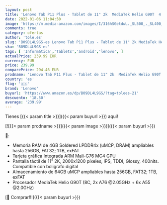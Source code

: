 ```yaml
---
layout: post
title: 'Lenovo Tab P11 Plus - Tablet de 11" 2k  MediaTek Helio G90T  4 GB de RAM  64 GB ampliables hasta 1 TB  Android 11  WiFi + Bluetooth   Color Gris'
date: 2022-01-06 11:04:50
image: 'https://m.media-amazon.com/images/I/316hSGetdwL._SL500_._SL400_.jpg'
comments: true
category: ofertas
author: 'tole.es'
slug: 'B09DL4L9GS-es Lenovo Tab P11 Plus - Tablet de 11" 2k MediaTek Helio G90T...'
sku: 'B09DL4L9GS-es'
tags: [ 'Informática','Tablets','android','lenovo', ]
actualPrice: 239.99 EUR
currency: EUR
price: 239.99
comparePrice: 294.46 EUR
prodname: 'Lenovo Tab P11 Plus - Tablet de 11" 2k  MediaTek Helio G90T  4 GB de RAM  64 GB ampliables hasta 1 TB  Android 11  WiFi + Bluetooth   Color Gris'
country: 'es'
flag: '🇪🇸'
brand: 'Lenovo'
buyurl: 'https://www.amazon.es/dp/B09DL4L9GS/?tag=tolees-21'
descuento: '18.50'
average: '239.99'
---
```


Tienes [{{< param title >}}]({{< param buyurl >}}) aqui!

[![{{< param prodname >}}]({{< param image >}})]({{< param buyurl >}})

🔎:

- Memoria RAM de 4GB Soldered LPDDR4x (uMCP, DRAM) ampliables hasta 256GB, FAT32; 1TB, exFAT
- Tarjeta gráfica Integrada ARM Mali-G76 MC4 GPU
- Pantalla táctil de 11" 2K, 2000x1200 píxeles, IPS, TDDI, Glossy, 400nits. Compatible con boligrafo digital
- Almacenamiento de 64GB uMCP ampliables hasta 256GB, FAT32; 1TB, exFAT
- Procesador MediaTek Helio G90T (8C, 2x A76 @2.05GHz + 6x A55 @2.0GHz)

[🛒 Comprar!!!]({{< param buyurl >}})

